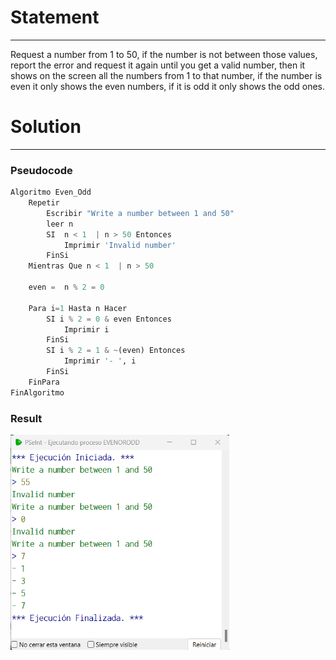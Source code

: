 # Statement
---

Request a number from 1 to 50, if the number is not between those values, report the error and request it again until you get a valid number, then it shows on the screen all the numbers from 1 to that number, if the number is even it only shows the even numbers, if it is odd it only shows the odd ones.

# Solution
---
### Pseudocode
```python
Algoritmo Even_Odd
	Repetir
		Escribir "Write a number between 1 and 50"
		leer n
		SI  n < 1  | n > 50 Entonces
			Imprimir 'Invalid number'
		FinSi
	Mientras Que n < 1  | n > 50
	
	even =  n % 2 = 0
	
	Para i=1 Hasta n Hacer
		SI i % 2 = 0 & even Entonces
			Imprimir i
		FinSi
		SI i % 2 = 1 & ~(even) Entonces
			Imprimir '- ', i
		FinSi
	FinPara
FinAlgoritmo
```

### Result

<img src="./../Images/even_odd.png" alt="drawing" style="width:350px;"/><br>
